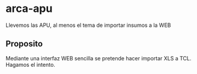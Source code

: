 # arca-apu
Llevemos las APU, al menos el tema de importar insumos a la WEB

## Proposito
Mediante una interfaz WEB sencilla se pretende hacer importar XLS a TCL. Hagamos el intento.
